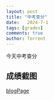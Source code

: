 ```yaml
---
layout: post
title: "中考查分"
date:   2024-7-1
tags: [grades]
comments: true
author: Torrent
---
```


今天中考查分
<!-- more -->

## 成绩截图
[blogPage](https://atomgit.com/hhzhuhaoze/downloadfile/blob/ffd15ad5283583118146b2c56caa8cb07d8cf610/屏幕截图_1-7-2024_7552_zkcf.whzkb.cn.jpeg)